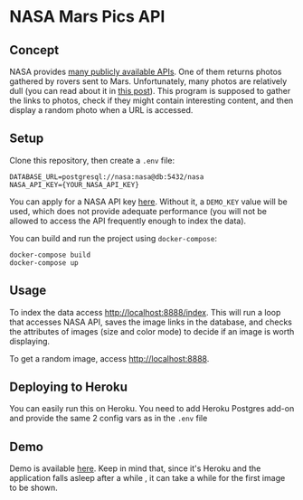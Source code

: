 # NASA Mars Pics API

## Concept

NASA provides [many publicly available APIs](https://api.nasa.gov/). One of them
returns photos gathered by rovers sent to Mars. Unfortunately, many photos are
relatively dull (you can read about it in
[this post](http://pfertyk.me/2017/06/getting-mars-photos-from-nasa-using-aiohttp/)).
This program is supposed to gather the links to photos, check if they might contain
interesting content, and then display a random photo when a URL is accessed.

## Setup

Clone this repository, then create a `.env` file:

```
DATABASE_URL=postgresql://nasa:nasa@db:5432/nasa
NASA_API_KEY={YOUR_NASA_API_KEY}
```

You can apply for a NASA API key [here](https://api.nasa.gov/). Without it, a
`DEMO_KEY` value will be used, which does not provide adequate performance
(you will not be allowed to access the API frequently enough to index the data).

You can build and run the project using `docker-compose`:

```
docker-compose build
docker-compose up
```

## Usage

To index the data access <http://localhost:8888/index>. This will run a loop that
accesses NASA API, saves the image links in the database, and checks the attributes
of images (size and color mode) to decide if an image is worth displaying.

To get a random image, access <http://localhost:8888>.

## Deploying to Heroku

You can easily run this on Heroku. You need to add Heroku Postgres add-on and
provide the same 2 config vars as in the `.env` file

## Demo

Demo is available [here](https://nasa-mars-pics.herokuapp.com/). Keep in mind that,
since it's Heroku and the application falls asleep after a while ,
it can take a while for the first image to be shown.
